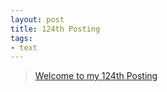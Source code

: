 ```yaml
---
layout: post
title: 124th Posting
tags: 
- text
---
```


> [Welcome to my 124th Posting](https://janghan-kor.tistory.com/608)
